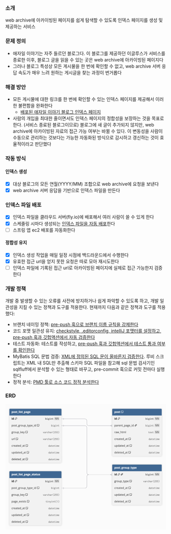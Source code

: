 ### 소개
web archive에 아카이빙된 페이지를 쉽게 탐색할 수 있도록 인덱스 페이지를 생성 및 제공하는 서비스

### 문제 정의
- 애자일 이야기는 자주 들르던 블로그다. 이 블로그를 제공하던 이글루스가 서비스를 종료한 이후, 블로그 글을 읽을 수 있는 곳은 web archive에 아카이빙된 페이지다
- 그러나 블로그 특성상 모든 게시물을 한 번에 확인할 수 없고, web archive 서버 응답 속도가 매우 느려 원하는 게시글을 찾는 과정이 번거롭다

### 해결 방안
- 모든 게시물에 대한 링크를 한 번에 확인할 수 있는 인덱스 페이지를 제공해서 이러한 불편함을 완화한다
  - [배포된 애자일 이야기 블로그 인덱스 페이지](https://genidxpage-static.fly.dev/)
- 사람의 개입을 최대한 줄이면서도 인덱스 페이지의 정합성을 보장하는 것을 목표로 한다. (서비스 종료된 블로그이므로) 블로그에 새 글이 추가되지 않지만, web archive에 아카이빙된 자료의 접근 가능 여부는 바뀔 수 있다. 이 변동성을 사람이 수동으로 관리하는 것보다는 가능한 자동화된 방식으로 감시하고 갱신하는 것이 효율적이라고 판단했다

### 작동 방식
#### 인덱스 생성
- [x] 대상 블로그의 모든 연월(YYYY/MM) 조합으로 web archive에 요청을 보낸다
- [x] web archive 서버 응답을 기반으로 인덱스 파일을 만든다
### 인덱스 파일 배포
- [x] 인덱스 파일을 클라우드 서버(fly.io)에 배포해서 여러 사람이 쓸 수 있게 한다
- [x] 스케줄링 시마다 생성되는 [인덱스 파일을 자동 배포](https://github.com/rogarithm/gen-idx-page/issues/81)한다
- [ ] 스프링 앱 ec2 배포를 자동화한다
#### 정합성 유지
- [x] 인덱스 생성 작업을 매일 일정 시점에 백드라운드에서 수행한다
- [x] 유효한 접근 url을 얻지 못한 요청은 따로 모아 재시도한다
- [ ] 인덱스 파일에 기록된 접근 url로 아카이빙된 페이지에 실제로 접근 가능한지 검증한다

### 개발 정책
개발 중 발생할 수 있는 오류를 사전에 방지하거나 쉽게 파악할 수 있도록 하고, 개발 일관성을 지킬 수 있는 정책과 도구를 적용한다. 현재까지 다음과 같은 정책과 도구를 적용했다:

- 브랜치 네이밍 정책: [pre-push 훅으로 브랜치 이름 규칙을 강제한다](https://github.com/rogarithm/gen-idx-page/pull/9)
- 코드 포맷 일관성 유지: [checkstyle, .editorconfig, intelliJ 포맷터를 설정하고, pre-push 훅과 깃헙액션에서 자동 검증한다](https://github.com/rogarithm/gen-idx-page/pulls?q=is%3Apr+is%3Aclosed+label%3Aformatting)
- 테스트 자동화: 테스트를 작성하고, [pre-push 훅과 깃헙액션에서 테스트 통과 여부를 확인한다](https://github.com/rogarithm/gen-idx-page/pull/40)
- MyBatis SQL 문법 검증: [XML에 정의된 SQL 문이 올바른지 검증한다](https://github.com/rogarithm/gen-idx-page/blob/c0d28d02fe6e5916426ef98fc178a3aa1a93e45c/hooks/check_sql.rb). 루비 스크립트는 XML 내 SQL만 추출해 스키마 SQL 파일을 참고해 sql 문법 검사기인 sqlfluff에서 분석할 수 있는 형태로 바꾸고, pre-commit 훅으로 커밋 전마다 실행한다
- 정적 분석: [PMD 툴로 소스 코드 정적 분석한다](https://github.com/rogarithm/gen-idx-page/pull/80)

### ERD
![img](./imgs/erd_revised.png)
